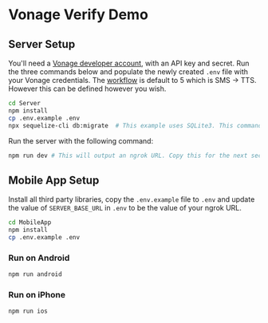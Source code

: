 # Vonage Verify Demo

## Server Setup

You'll need a [Vonage developer account](https://dashboard.nexmo.com/), with an API key and secret. Run the three commands below and populate the newly created `.env` file with your Vonage credentials. The [workflow](https://developer.vonage.com/verify/guides/workflows-and-events) is default to 5 which is SMS -> TTS. However this can be defined however you wish.

```bash
cd Server
npm install
cp .env.example .env
npx sequelize-cli db:migrate  # This example uses SQLite3. This command will create the sqlite3 database file, and run any migrations.
```

Run the server with the following command:

```bash
npm run dev # This will output an ngrok URL. Copy this for the next section.
```

## Mobile App Setup

Install all third party libraries, copy the `.env.example` file to `.env` and update the value of `SERVER_BASE_URL` in `.env` to be the value of your ngrok URL.

```bash
cd MobileApp
npm install
cp .env.example .env
```

### Run on Android

```bash
npm run android
```

### Run on iPhone

```bash
npm run ios
```
